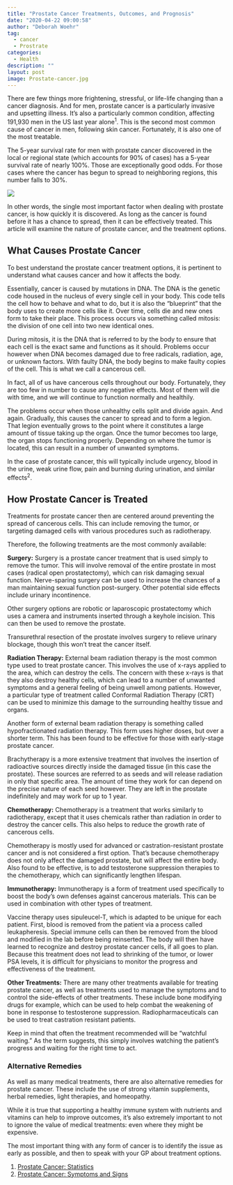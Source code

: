 ```yaml
---
title: "Prostate Cancer Treatments, Outcomes, and Prognosis"
date: "2020-04-22 09:00:58"
author: "Deborah Woehr"
tag:
  - cancer
  - Prostrate
categories:
  - Health
description: ""
layout: post
image: Prostate-cancer.jpg
---
```


There are few things more frightening, stressful, or life-life changing than a cancer diagnosis. And for men, prostate cancer is a particularly invasive and upsetting illness. It’s also a particularly common condition, affecting 191,930 men in the US last year alone<sup>1</sup>. This is the second most common cause of cancer in men, following skin cancer. Fortunately, it is also one of the most treatable.

The 5-year survival rate for men with prostate cancer discovered in the local or regional state (which accounts for 90% of cases) has a 5-year survival rate of nearly 100%. Those are exceptionally good odds. For those cases where the cancer has begun to spread to neighboring regions, this number falls to 30%.

![](/posts/Prostate-cancer.jpg)

In other words, the single most important factor when dealing with prostate cancer, is how quickly it is discovered. As long as the cancer is found before it has a chance to spread, then it can be effectively treated. This article will examine the nature of prostate cancer, and the treatment options.

## What Causes Prostate Cancer

To best understand the prostate cancer treatment options, it is pertinent to understand what causes cancer and how it affects the body.

Essentially, cancer is caused by mutations in DNA. The DNA is the genetic code housed in the nucleus of every single cell in your body. This code tells the cell how to behave and what to do, but it is also the “blueprint” that the body uses to create more cells like it. Over time, cells die and new ones form to take their place. This process occurs via something called mitosis: the division of one cell into two new identical ones.

During mitosis, it is the DNA that is referred to by the body to ensure that each cell is the exact same and functions as it should. Problems occur however when DNA becomes damaged due to free radicals, radiation, age, or unknown factors. With faulty DNA, the body begins to make faulty copies of the cell. This is what we call a cancerous cell.

In fact, all of us have cancerous cells throughout our body. Fortunately, they are too few in number to cause any negative effects. Most of them will die with time, and we will continue to function normally and healthily.

The problems occur when those unhealthy cells split and divide again. And again. Gradually, this causes the cancer to spread and to form a legion. That legion eventually grows to the point where it constitutes a large amount of tissue taking up the organ. Once the tumor becomes too large, the organ stops functioning properly. Depending on where the tumor is located, this can result in a number of unwanted symptoms.

In the case of prostate cancer, this will typically include urgency, blood in the urine, weak urine flow, pain and burning during urination, and similar effects<sup>2</sup>.

## How Prostate Cancer is Treated

Treatments for prostate cancer then are centered around preventing the spread of cancerous cells. This can include removing the tumor, or targeting damaged cells with various procedures such as radiotherapy.

Therefore, the following treatments are the most commonly available:

**Surgery:** Surgery is a prostate cancer treatment that is used simply to remove the tumor. This will involve removal of the entire prostate in most cases (radical open prostatectomy), which can risk damaging sexual function. Nerve-sparing surgery can be used to increase the chances of a man maintaining sexual function post-surgery. Other potential side effects include urinary incontinence.

Other surgery options are robotic or laparoscopic prostatectomy which uses a camera and instruments inserted through a keyhole incision. This can then be used to remove the prostate.

Transurethral resection of the prostate involves surgery to relieve urinary blockage, though this won’t treat the cancer itself.

**Radiation Therapy:** External beam radiation therapy is the most common type used to treat prostate cancer. This involves the use of x-rays applied to the area, which can destroy the cells. The concern with these x-rays is that they also destroy healthy cells, which can lead to a number of unwanted symptoms and a general feeling of being unwell among patients. However, a particular type of treatment called Conformal Radiation Therapy (CRT) can be used to minimize this damage to the surrounding healthy tissue and organs.

Another form of external beam radiation therapy is something called hypofractionated radiation therapy. This form uses higher doses, but over a shorter term. This has been found to be effective for those with early-stage prostate cancer.

Brachytherapy is a more extensive treatment that involves the insertion of radioactive sources directly inside the damaged tissue (in this case the prostate). These sources are referred to as seeds and will release radiation in only that specific area. The amount of time they work for can depend on the precise nature of each seed however. They are left in the prostate indefinitely and may work for up to 1 year.

**Chemotherapy:** Chemotherapy is a treatment that works similarly to radiotherapy, except that it uses chemicals rather than radiation in order to destroy the cancer cells. This also helps to reduce the growth rate of cancerous cells.

Chemotherapy is mostly used for advanced or castration-resistant prostate cancer and is not considered a first option. That’s because chemotherapy does not only affect the damaged prostate, but will affect the entire body. Also found to be effective, is to add testosterone suppression therapies to the chemotherapy, which can significantly lengthen lifespan.

**Immunotherapy:** Immunotherapy is a form of treatment used specifically to boost the body’s own defenses against cancerous materials. This can be used in combination with other types of treatment.

Vaccine therapy uses sipuleucel-T, which is adapted to be unique for each patient. First, blood is removed from the patient via a process called leukapheresis. Special immune cells can then be removed from the blood and modified in the lab before being reinserted. The body will then have learned to recognize and destroy prostate cancer cells, if all goes to plan. Because this treatment does not lead to shrinking of the tumor, or lower PSA levels, it is difficult for physicians to monitor the progress and effectiveness of the treatment.

**Other Treatments:** There are many other treatments available for treating prostate cancer, as well as treatments used to manage the symptoms and to control the side-effects of other treatments. These include bone modifying drugs for example, which can be used to help combat the weakening of bone in response to testosterone suppression. Radiopharmaceuticals can be used to treat castration resistant patients.

Keep in mind that often the treatment recommended will be “watchful waiting.” As the term suggests, this simply involves watching the patient’s progress and waiting for the right time to act.

### Alternative Remedies

As well as many medical treatments, there are also alternative remedies for prostate cancer. These include the use of strong vitamin supplements, herbal remedies, light therapies, and homeopathy.

While it is true that supporting a healthy immune system with nutrients and vitamins can help to improve outcomes, it’s also extremely important to not to ignore the value of medical treatments: even where they might be expensive.

The most important thing with any form of cancer is to identify the issue as early as possible, and then to speak with your GP about treatment options.

1. [Prostate Cancer: Statistics](https://www.cancer.net/cancer-types/prostate-cancer/statistics)
2. [Prostate Cancer: Symptoms and Signs](https://www.cancer.net/cancer-types/prostate-cancer/symptoms-and-signs)
